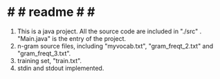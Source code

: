 # # # readme # # #

1. This is a java project. All the source code are included in "./src" . "Main.java" is the entry of the project.
2. n-gram source files, including "myvocab.txt", "gram_freqt_2.txt" and "gram_freqt_3.txt".
3. training set, "train.txt".
4. stdin and stdout implemented.